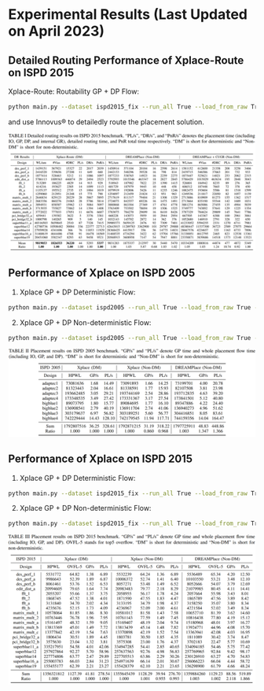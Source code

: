 # Experimental Results (Last Updated on April 2023)
## Detailed Routing Performance of Xplace-Route on ISPD 2015
Xplace-Route: Routability GP + DP Flow:
```bash
python main.py --dataset ispd2015_fix --run_all True --load_from_raw True --detail_placement True --use_cell_inflate True
```
and use Innovus® to detailedly route the placement solution. 
<div align="center">
  <img src="img/exp_dr.png">
</div>

## Performance of Xplace on ISPD 2005
1. Xplace GP + DP Deterministic Flow:
```bash
python main.py --dataset ispd2005 --run_all True --load_from_raw True --detail_placement True
```
2. Xplace GP + DP Non-deterministic Flow:
```bash
python main.py --dataset ispd2005 --run_all True --load_from_raw True --detail_placement True --deterministic False
```
<div align="center">
  <img src="img/exp_ispd2005.png">
</div>


## Performance of Xplace on ISPD 2015
1. Xplace GP + DP Deterministic Flow:
```bash
python main.py --dataset ispd2015_fix --run_all True --load_from_raw True --detail_placement True
```
2. Xplace GP + DP Non-deterministic Flow:
```bash
python main.py --dataset ispd2015_fix --run_all True --load_from_raw True --detail_placement True --deterministic False
```

<div align="center">
  <img src="img/exp_ispd2015.png">
</div>
